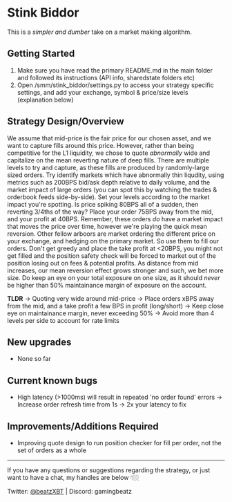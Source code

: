 Stink Biddor 
===================

This is a *simpler and dumber* take on a market making algorithm. 


Getting Started
---------------

1. Make sure you have read the primary README.md in the main folder and followed its instructions (API info, sharedstate folders etc)
2. Open /smm/stink_biddor/settings.py to access your strategy specific settings, and add your exchange, symbol & price/size levels (explanation below)


Strategy Design/Overview
---------------

We assume that mid-price is the fair price for our chosen asset, and we want to capture fills around this price. However, rather than being competitive 
for the L1 liquidity, we chose to quote *abnormally* wide and capitalize on the mean reverting nature of deep fills. There are multiple levels to try and
capture, as these fills are produced by randomly-large sized orders. Try identify markets which have abnormally thin liqudity, using metrics such as 200BPS 
bid/ask depth relative to daily volume, and the market impact of large orders (you can spot this by watching the trades & orderbook feeds side-by-side).
Set your levels according to the market impact you're spotting. Is price spiking 80BPS all of a sudden, then reverting 3/4ths of the way? Place your order
75BPS away from the mid, and your profit at 40BPS. Remember, these orders *do* have a market impact that moves the price over time, however we're playing the 
quick mean reversion. Other fellow arboors are market ordering the different price on your exchange, and hedging on the primary market. So use them to fill our 
orders. Don't get greedy and place the take profit at <20BPS, you might not get filled and the position safety check will be forced to market out of the position
losing out on fees & potential profits. As distance from mid increases, our mean reversion effect grows stronger and such, we bet more size. Do keep an eye on your
total exposure on one size, as it should *never* be higher than 50% maintainance margin of exposure on the account. 

**TLDR**
-> Quoting very wide around mid-price 
-> Place orders xBPS away from the mid, and a take profit a few BPS in profit (long/short)
-> Keep close eye on maintainance margin, never exceeding 50%
-> Avoid more than 4 levels per side to account for rate limits
  

New upgrades
---------------

- None so far


Current known bugs
---------------

- High latency (>1000ms) will result in repeated 'no order found' errors
  -> Increase order refresh time from 1s -> 2x your latency to fix


Improvements/Additions Required
---------------

- Improving quote design to run position checker for fill per order, not the set of orders as a whole
  

---------------

If you have any questions or suggestions regarding the strategy, or just want to have a chat, my handles are below 👇🏼

Twitter: [@beatzXBT](https://twitter.com/BeatzXBT) | Discord: gamingbeatz
